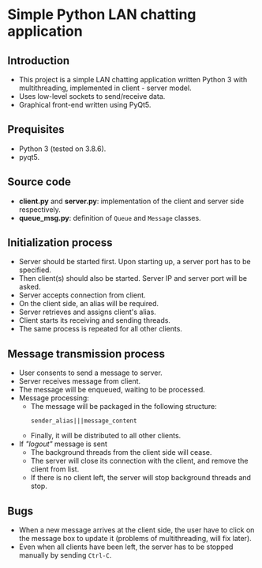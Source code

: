 # Simple Python LAN chatting application

## Introduction
- This project is a simple LAN chatting application written Python 3 with multithreading, implemented in client - server model.
- Uses low-level sockets to send/receive data.
- Graphical front-end written using PyQt5.

## Prequisites
- Python 3 (tested on 3.8.6).
- pyqt5.

## Source code
- **client.py** and **server.py**: implementation of the client and server side respectively.
- **queue_msg.py**: definition of ``Queue`` and ``Message`` classes.

## Initialization process
- Server should be started first. Upon starting up, a server port has to be specified.
- Then client(s) should also be started. Server IP and server port will be asked.
- Server accepts connection from client.
- On the client side, an alias will be required.
- Server retrieves and assigns client's alias.
- Client starts its receiving and sending threads.
- The same process is repeated for all other clients.

## Message transmission process
- User consents to send a message to server.
- Server receives message from client.
- The message will be enqueued, waiting to be processed.
- Message processing:
    - The message will be packaged in the following structure:
        ```
        sender_alias|||message_content
        ```
    - Finally, it will be distributed to all other clients.
- If *"logout"* message is sent
    - The background threads from the client side will cease.
    - The server will close its connection with the client, and remove the client from list.
    - If there is no client left, the server will stop background threads and stop.

## Bugs
- When a new message arrives at the client side, the user have to click on the message box to update it (problems of multithreading, will fix later).
- Even when all clients have been left, the server has to be stopped manually by sending ``Ctrl-C``.

